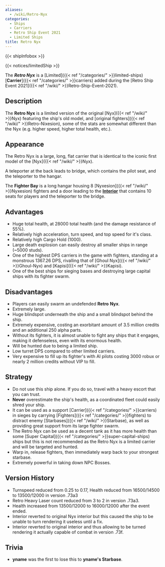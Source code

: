 ```yaml
---
aliases:
  - /wiki/Retro-Nyx
categories:
  - Ships
  - Carriers
  - Retro Ship Event 2021
  - Limited Ships
title: Retro Nyx
---
```


{{< shipInfobox >}}

{{< notices/limitedShip >}}

The **_Retro Nyx_** is a [Limited]({{< ref "/categories/" >}}limited-ships) [**Carrier**]({{< ref "/categories/" >}}carriers) added during the [Retro Ship Event 2021]({{< ref "/wiki/" >}}Retro-Ship-Event-2021).

## Description

The **Retro Nyx** is a limited version of the original [Nyx]({{< ref "/wiki/" >}}Nyx) featuring the ship's old model, and [original fighters]({{< ref "/wiki/" >}}Retro-Nixesion), some of the stats are somewhat different than the Nyx (e.g. higher speed, higher total health, etc.).

## Appearance

The Retro Nyx is a large, long, flat carrier that is identical to the iconic first model of the [Nyx]({{< ref "/wiki/" >}}Nyx).

A teleporter at the back leads to bridge, which contains the pilot seat, and the teleporter to the hangar.

The **Fighter Bay** is a long hangar housing 8 [Nyxesion]({{< ref "/wiki/" >}}Nyxesion) fighters and a door leading to the <u>**Interior**</u> that contains 10 seats for players and the teleporter to the bridge.

## Advantages

- Huge total health, at 28000 total health (and the damage resistance of 55%).
- Relatively high acceleration, turn speed, and top speed for it's class.
- Relatively high Cargo Hold (1000).
- Large death explosion can easily destroy all smaller ships in range (~5000 studs).
- One of the highest DPS carriers in the game with fighters, standing at a monstrous 1367.26 DPS, rivalling that of [Ghoul Nyx]({{< ref "/wiki/" >}}Ghoul-Nyx) and [Kapisi]({{< ref "/wiki/" >}}Kapisi).
- One of the best ships for sieging bases and destroying large capital ships with its fighter swarm.

## Disadvantages

- Players can easily swarm an undefended **Retro** **Nyx**.
- Extremely large.
- Huge blindspot underneath the ship and a small blindspot behind the ship.
- Extremely expensive, costing an exorbitant amount of 3.5 million credits and an additional 250 alpha parts.
- Without its fighters, it is almost unable to fight any ships that it engages, making it defenseless, even with its enormous health.
- Will be hunted due to being a limited ship.
- Low turret DPS compared to other limited carriers.
- Very expensive to fill up its fighter's with AI pilots costing 3000 robux or nearly 2 million credits without VIP to fill.

## Strategy

- Do not use this ship alone. If you do so, travel with a heavy escort that you can trust.
- **Never** overestimate the ship's health, as a coordinated fleet could easily shred your ship.
- It can be used as a support [Carrier]({{< ref "/categories/" >}}carriers) in sieges by carrying [Fighters]({{< ref "/categories/" >}}fighters) to distract enemy [Starbases]({{< ref "/wiki/" >}}Starbase), as well as providing great support from its large fighter swarm.
- The Retro Nyx can be used as a decent tank as it has more health than some [Super Capital]({{< ref "/categories/" >}}super-capital-ships) ships but this is not recommended as the Retro Nyx is a limited carrier and will be targeted and hunted.
- Warp in, release fighters, then immediately warp back to your strongest starbase.
- Extremely powerful in taking down NPC Bosses.

## Version History

- Turnspeed reduced from 0.25 to 0.17, Health reduced from 16500/14500 to 13500/12000 in version .73a3
- Retro Heavy Laser count reduced from 3 to 2 in version .73a3.
- Health increased from 13500/12000 to 16000/12000 after the event ended.
- Interior reverted to original Nyx interior but this caused the ship to be unable to turn rendering it useless until a fix.
- Interior reverted to original interior and thus allowing to be turned rendering it actually capable of combat in version .73f.

## Trivia

- **yname** was the first to lose this to **yname's Starbase**.
